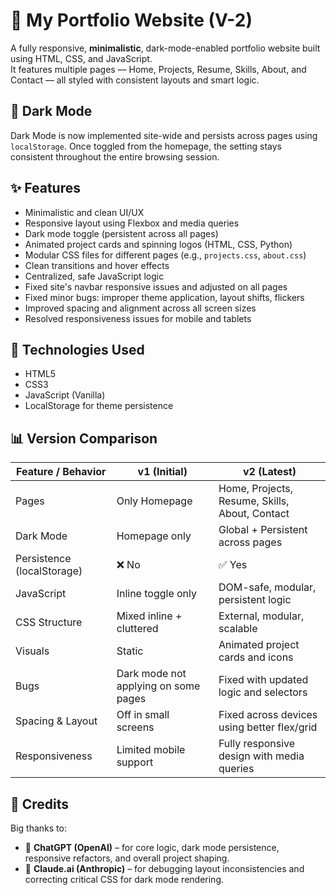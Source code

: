 # 💼 My Portfolio Website (V-2)

A fully responsive, **minimalistic**, dark-mode-enabled portfolio website built using HTML, CSS, and JavaScript.  
It features multiple pages — Home, Projects, Resume, Skills, About, and Contact — all styled with consistent layouts and smart logic.

## 🌙 Dark Mode

Dark Mode is now implemented site-wide and persists across pages using `localStorage`. Once toggled from the homepage, the setting stays consistent throughout the entire browsing session.

## ✨ Features

- Minimalistic and clean UI/UX
- Responsive layout using Flexbox and media queries
- Dark mode toggle (persistent across all pages)
- Animated project cards and spinning logos (HTML, CSS, Python)
- Modular CSS files for different pages (e.g., `projects.css`, `about.css`)
- Clean transitions and hover effects
- Centralized, safe JavaScript logic
- Fixed site's navbar responsive issues and adjusted on all pages
- Fixed minor bugs: improper theme application, layout shifts, flickers
- Improved spacing and alignment across all screen sizes
- Resolved responsiveness issues for mobile and tablets

## 🧰 Technologies Used

- HTML5  
- CSS3  
- JavaScript (Vanilla)  
- LocalStorage for theme persistence

## 📊 Version Comparison

| Feature / Behavior        | v1 (Initial)                          | v2 (Latest)                                                  |
|---------------------------|----------------------------------------|---------------------------------------------------------------|
| Pages                    | Only Homepage                          | Home, Projects, Resume, Skills, About, Contact               |
| Dark Mode                | Homepage only                          | Global + Persistent across pages                             |
| Persistence (localStorage) | ❌ No                                  | ✅ Yes                                                       |
| JavaScript               | Inline toggle only                     | DOM-safe, modular, persistent logic                          |
| CSS Structure            | Mixed inline + cluttered               | External, modular, scalable                                  |
| Visuals                  | Static                                 | Animated project cards and icons                             |
| Bugs                     | Dark mode not applying on some pages   | Fixed with updated logic and selectors                       |
| Spacing & Layout         | Off in small screens                   | Fixed across devices using better flex/grid                  |
| Responsiveness           | Limited mobile support                 | Fully responsive design with media queries                   |

## 🧠 Credits

Big thanks to:

- 🤖 **ChatGPT (OpenAI)** – for core logic, dark mode persistence, responsive refactors, and overall project shaping.  
- 🤖 **Claude.ai (Anthropic)** – for debugging layout inconsistencies and correcting critical CSS for dark mode rendering.
